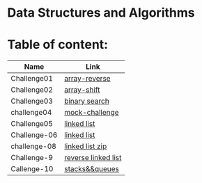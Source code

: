 # Data Structures and Algorithms

# Table of content:

| Name         | Link                                                                                                                                          |
| ------------ | --------------------------------------------------------------------------------------------------------------------------------------------- |
| Challenge01  | [array-reverse](https://github.com/saadomaralzoubi/data-structures-and-algorithms/tree/main/javascript/code-challenges/array-reverse)         |
| Challenge02  | [array-shift](https://github.com/saadomaralzoubi/data-structures-and-algorithms/tree/main/javascript/code-challenges/array-shift)             |
| Challenge03  | [binary search](https://github.com/saadomaralzoubi/data-structures-and-algorithms/tree/main/javascript/code-challenges/binary-search)         |
| challenge04  | [mock-challenge](https://github.com/saadomaralzoubi/data-structures-and-algorithms/tree/main/javascript/code-challenges/mock-challenge)       |
| Challenge05  | [linked list](https://github.com/saadomaralzoubi/data-structures-and-algorithms/tree/main/javascript/code-challenges/linked-list)             |
| Challenge-06 | [linked list](https://github.com/saadomaralzoubi/data-structures-and-algorithms/tree/main/javascript/code-challenges/linked-list)             |
| challenge-08 | [linked list zip](https://github.com/saadomaralzoubi/data-structures-and-algorithms/tree/main/javascript/code-challenges/linked-list-zip)     |
| Challenge-9  | [reverse linked list](https://github.com/saadomaralzoubi/data-structures-and-algorithms/tree/main/javascript/code-challenges/mock-challenge2) |
| Callenge-10  | [stacks&&queues](https://github.com/saadomaralzoubi/data-structures-and-algorithms/tree/main/javascript/code-challenges/stacks&&queues)       |
